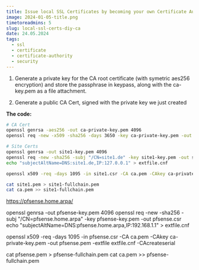 ```yaml
---
title: Issue local SSL Certificates by becoming your own Certificate Authority
image: 2024-01-05-title.png
timetoreadmins: 5
slug: local-ssl-certs-diy-ca
date: 24.05.2024
tags: 
  - ssl
  - certificate
  - certificate-authority
  - security
---
```


1. Generate a private key for the CA root certificate (with symetric aes256 encryption) and store the passphrase in keypass, along with the ca-key.pem as a file attachment.

2. Generate a public CA Cert, signed with the private key we just created

__The code:__

```bash
# CA Cert
openssl genrsa -aes256 -out ca-private-key.pem 4096
openssl req -new -x509 -sha256 -days 3650 -key ca-private-key.pem -out ca.pem

# Site Certs
openssl genrsa -out site1-key.pem 4096
openssl req -new -sha256 -subj "/CN=site1.de" -key site1-key.pem -out site1.csr
echo "subjectAltName=DNS:site1.de,IP:127.0.0.1" > extfile.cnf

openssl x509 -req -days 1095 -in site1.csr -CA ca.pem -CAkey ca-private-key.pem -out site1.pem -extfile extfile.cnf -CAcreateserial

cat site1.pem > site1-fullchain.pem
cat ca.pem >> site1-fullchain.pem
```

https://pfsense.home.arpa/

openssl genrsa -out pfsense-key.pem 4096
openssl req -new -sha256 -subj "/CN=pfsense.home.arpa" -key pfsense-key.pem -out pfsense.csr
echo "subjectAltName=DNS:pfsense.home.arpa,IP:192.168.1.1" > extfile.cnf

openssl x509 -req -days 1095 -in pfsense.csr -CA ca.pem -CAkey ca-private-key.pem -out pfsense.pem -extfile extfile.cnf -CAcreateserial

cat pfsense.pem > pfsense-fullchain.pem
cat ca.pem >> pfsense-fullchain.pem